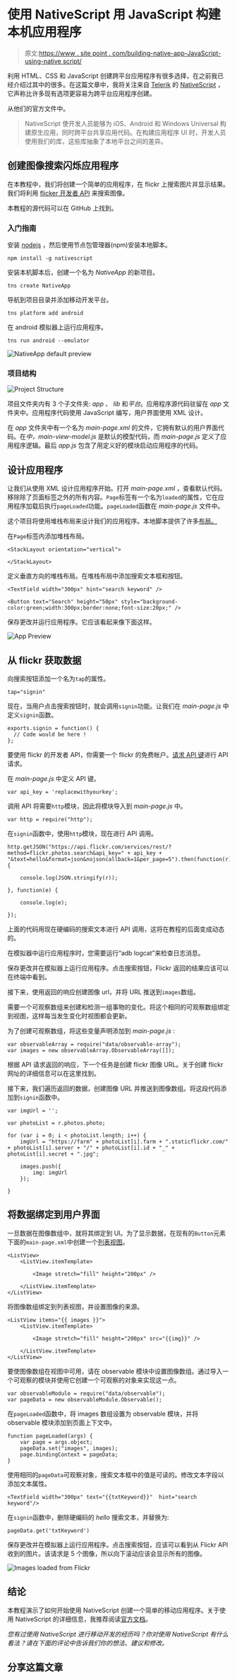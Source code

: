 # 使用 NativeScript 用 JavaScript 构建本机应用程序

> 原文:[https://www . site point . com/building-native-app-JavaScript-using-native script/](https://www.sitepoint.com/building-native-app-javascript-using-nativescript/)

利用 HTML、CSS 和 JavaScript 创建跨平台应用程序有很多选择，在之前我已经介绍过其中的很多。在这篇文章中，我将关注来自 [Telerik](http://www.telerik.com/) 的 [NativeScript](https://www.nativescript.org/) ，它声称比许多现有选项更容易为跨平台应用程序创建。

从他们的官方文件中。

> NativeScript 使开发人员能够为 iOS、Android 和 Windows Universal 构建原生应用，同时跨平台共享应用代码。在构建应用程序 UI 时，开发人员使用我们的库，这些库抽象了本地平台之间的差异。

## 创建图像搜索闪烁应用程序

在本教程中，我们将创建一个简单的应用程序，在 flickr 上搜索图片并显示结果。我们将利用 [flicker 开发者 API](https://www.flickr.com/services/developer/api/) 来搜索图像。

本教程的源代码可以在 GitHub 上找到。

### 入门指南

安装 [nodejs](https://nodejs.org/) ，然后使用节点包管理器(npm)安装本地脚本。

```
npm install -g nativescript
```

安装本机脚本后，创建一个名为 *NativeApp* 的新项目。

```
tns create NativeApp
```

导航到项目目录并添加移动开发平台。

```
tns platform add android
```

在 android 模拟器上运行应用程序。

```
tns run android --emulator
```

![NativeApp default preview](../Images/bf61835b4f44dc8dd1e835e5b4093ea6.png)

### 项目结构

![Project Structure](../Images/bd04957095ba48d4588f07a5bd2e439b.png)

项目文件夹内有 3 个子文件夹: *app* 、 *lib* 和*平台*。应用程序源代码驻留在 *app* 文件夹中。应用程序代码使用 JavaScript 编写，用户界面使用 XML 设计。

在 *app* 文件夹中有一个名为 *main-page.xml* 的文件，它拥有默认的用户界面代码。在*中，main-view-model.js* 是默认的模型代码，而 *main-page.js* 定义了应用程序逻辑。最后 *app.js* 包含了用定义好的模块启动应用程序的代码。

## 设计应用程序

让我们从使用 XML 设计应用程序开始。打开 *main-page.xml* ，查看默认代码。移除除了页面标签之外的所有内容。`Page`标签有一个名为`loaded`的属性，它在应用程序加载后执行`pageLoaded`功能。`pageLoaded`函数在 *main-page.js* 文件中。

这个项目将使用堆栈布局来设计我们的应用程序。本地脚本提供了许多[布局。](http://docs.nativescript.org/layouts)

在`Page`标签内添加堆栈布局。

```
<StackLayout orientation="vertical">

</StackLayout>
```

定义垂直方向的堆栈布局。在堆栈布局中添加搜索文本框和按钮。

```
<TextField width="300px" hint="search keyword" />

<Button text="Search" height="50px" style="background-color:green;width:300px;border:none;font-size:20px;" />
```

保存更改并运行应用程序。它应该看起来像下面这样。

![App Preview](../Images/981b24fc380eee7b39b8ec992fb54e9d.png)

## 从 flickr 获取数据

向搜索按钮添加一个名为`tap`的属性。

```
tap="signin"
```

现在，当用户点击搜索按钮时，就会调用`signin`功能。让我们在 *main-page.js* 中定义`signin`函数。

```
exports.signin = function() {
  // Code would be here !
};
```

要使用 flickr 的开发者 API，你需要一个 flickr 的免费帐户。[请求 API 键](https://www.flickr.com/services/developer/api/)进行 API 请求。

在 *main-page.js* 中定义 API 键。

```
var api_key = 'replacewithyourkey';
```

调用 API 将需要`http`模块，因此将模块导入到 *main-page.js* 中。

```
var http = require("http");
```

在`signin`函数中，使用`http`模块，现在进行 API 调用。

```
http.getJSON("https://api.flickr.com/services/rest/?method=flickr.photos.search&api_key=" + api_key + "&text=hello&format=json&nojsoncallback=1&per_page=5").then(function(r) {

    console.log(JSON.stringify(r));

}, function(e) {

    console.log(e);

});
```

上面的代码用现在硬编码的搜索文本进行 API 调用，这将在教程的后面变成动态的。

在模拟器中运行应用程序时，您需要运行“adb logcat”来检查日志消息。

保存更改并在模拟器上运行应用程序。点击搜索按钮，Flickr 返回的结果应该可以在终端中看到。

接下来，使用返回的响应创建图像 url，并将 URL 推送到`images`数组。

需要一个可观察数组来创建和检测一组事物的变化。将这个相同的可观察数组绑定到视图，这样每当发生变化时视图都会更新。

为了创建可观察数组，将这些变量声明添加到 *main-page.js* :

```
var observableArray = require("data/observable-array");
var images = new observableArray.ObservableArray([]);
```

根据 API 请求返回的响应，下一个任务是创建 flickr 图像 URL。关于创建 flickr 网址的详细信息可以在这里找到。

接下来，我们遍历返回的数据，创建图像 URL 并推送到图像数组。将这段代码添加到`signin`函数中。

```
var imgUrl = '';

var photoList = r.photos.photo;

for (var i = 0; i < photoList.length; i++) {
    imgUrl = "https://farm" + photoList[i].farm + ".staticflickr.com/" + photoList[i].server + "/" + photoList[i].id + "_" + photoList[i].secret + ".jpg";

    images.push({
        img: imgUrl
    });

}
```

## 将数据绑定到用户界面

一旦数据在图像数组中，就将其绑定到 UI。为了显示数据，在现有的`Button`元素下面的`main-page.xml`中创建一个[列表视图](https://docs.nativescript.org/ApiReference/ui/list-view/HOW-TO.html)。

```
<ListView>
    <ListView.itemTemplate>

        <Image stretch="fill" height="200px" />

    </ListView.itemTemplate>
</ListView>
```

将图像数组绑定到列表视图，并设置图像的来源。

```
<ListView items="{{ images }}">
    <ListView.itemTemplate>

        <Image stretch="fill" height="200px" src="{{img}}" />

    </ListView.itemTemplate>
</ListView>
```

要使图像数组在视图中可用，请在 observable 模块中设置图像数组。通过导入一个可观察的模块并使用它创建一个可观察的对象来实现这一点。

```
var observableModule = require("data/observable");
var pageData = new observableModule.Observable();
```

在`pageLoaded`函数中，将 images 数组设置为 observable 模块，并将 observable 模块添加到页面上下文中。

```
function pageLoaded(args) {
    var page = args.object;
    pageData.set("images", images);
    page.bindingContext = pageData;
}
```

使用相同的`pageData`可观察对象，搜索文本框中的值是可读的。修改文本字段以添加文本属性。

```
<TextField width="300px" text="{{txtKeyword}}"  hint="search keyword"/>
```

在`signin`函数中，删除硬编码的 *hello* 搜索文本，并替换为:

```
pageData.get('txtKeyword')
```

保存更改并在模拟器上运行应用程序。点击搜索按钮，应该可以看到从 Flickr API 收到的图片。该请求是 5 个图像，所以向下滚动应该会显示所有的图像。

![Images loaded from Flickr](../Images/279785a9ca43b264146b63bb23b1ae3a.png)

## 结论

本教程演示了如何开始使用 NativeScript 创建一个简单的移动应用程序。关于使用 NativeScript 的详细信息，我推荐阅读[官方文档](http://docs.nativescript.org/)。

*您有过使用 NativeScript 进行移动开发的经历吗？你对使用 NativeScript 有什么看法？请在下面的评论中告诉我们你的想法、建议和修改。*

## 分享这篇文章